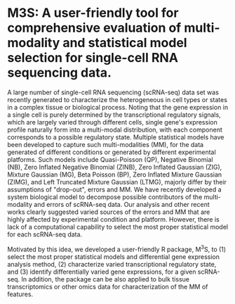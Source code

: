 # M3S: A user-friendly tool for comprehensive evaluation of multi-modality and statistical model selection for single-cell RNA sequencing data.

A large number of single-cell RNA sequencing (scRNA-seq) data set was
recently generated to characterize the heterogeneous in cell types or
states in a complex tissue or biological process. Noting that the gene
expression in a single cell is purely determined by the transcriptional
regulatory signals, which are largely varied through different cells,
single gene's expression profile naturally form into a multi-modal
distribution, with each component corresponds to a possible regulatory
state. Multiple statistical models have been developed to capture such
multi-modalities (MM), for the data generated of different conditions or
generated by different experimental platforms. Such models include
Quasi-Poisson (QP), Negative Binomial (NB), Zero Inflated Negative
Binomial (ZINB), Zero Inflated Gaussian (ZIG), Mixture Gaussian (MG),
Beta Poisson (BP), Zero Inflated Mixture Gaussian (ZIMG), and Left
Truncated Mixture Gaussian (LTMG), majorly differ by their assumptions
of "drop-out", errors and MM. We have recently developed a system
biological model to decompose possible contributors of the
multi-modality and errors of scRNA-seq data. Our analysis and other
recent works clearly suggested varied sources of the errors and MM that
are highly affected by experimental condition and platform. However,
there is lack of a computational capability to select the most proper
statistical model for each scRNA-seq data.

Motivated by this idea, we developed a user-friendly R package,
M<sup>3</sup>S, to (1) select the most proper statistical models and
differential gene expression analysis method, (2) characterize varied
transcriptional regulatory state, and (3) identify differentially varied
gene expressions, for a given scRNA-seq. In addition, the package can be
also applied to bulk tissue transcriptomics or other omics data for
characterization of the MM of features.